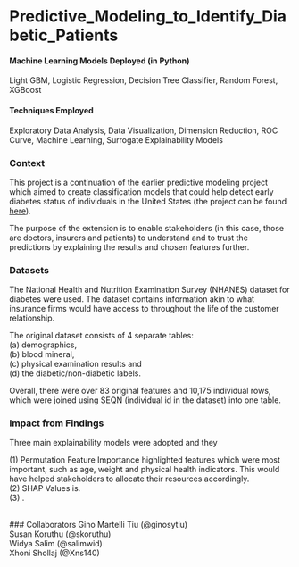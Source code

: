 # Predictive_Modeling_to_Identify_Diabetic_Patients

#### Machine Learning Models Deployed (in Python)
Light GBM, Logistic Regression, Decision Tree Classifier, Random Forest, XGBoost

#### Techniques Employed
Exploratory Data Analysis, Data Visualization, Dimension Reduction, ROC Curve, Machine Learning, Surrogate Explainability Models

### Context
This project is a continuation of the earlier predictive modeling project which aimed to create classification models that could help detect early diabetes status of individuals in the United States (the project can be found <a href="https://github.com/salimwid/Predictive_Modeling_to_Identify_Diabetic_Patients/"> here</a>). <br>

The purpose of the extension is to enable stakeholders (in this case, those are doctors, insurers and patients) to understand and to trust the predictions by explaining the results and chosen features further.

### Datasets
The National Health and Nutrition Examination Survey (NHANES) dataset for diabetes were used. The dataset contains information akin to what insurance firms would have access to throughout the life of the customer relationship.<br>

The original dataset consists of 4 separate tables: <br>
(a) demographics, <br>
(b) blood mineral, <br>
(c) physical examination results and <br>
(d) the diabetic/non-diabetic labels. <br>

Overall, there were over 83 original features and 10,175 individual rows, which were joined using SEQN (individual id in the dataset) into one table.

### Impact from Findings
Three main explainability models were adopted and they 

(1) Permutation Feature Importance highlighted features which were most important, such as age, weight and physical health indicators. This would have helped stakeholders to allocate their resources accordingly. <br>
(2) SHAP Values is. <br>
(3) . <br>

<br>
### Collaborators
Gino Martelli Tiu (@ginosytiu)<br>
Susan Koruthu (@skoruthu)<br>
Widya Salim (@salimwid)<br>
Xhoni Shollaj (@Xns140)<br>
